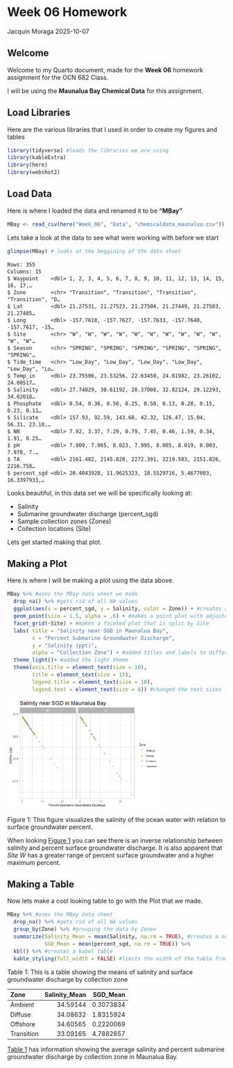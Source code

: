 # Week 06 Homework
Jacquin Moraga
2025-10-07

<script src="Week_06_homework_files/libs/kePrint-0.0.1/kePrint.js"></script>

<link href="Week_06_homework_files/libs/lightable-0.0.1/lightable.css" rel="stylesheet" />


## Welcome

Welcome to my Quarto document, made for the **Week 06** homework
assignment for the OCN 682 Class.

I will be using the **Maunalua Bay Chemical Data** for this assignment.

## Load Libraries

Here are the various libraries that I used in order to create my figures
and tables

``` r
library(tidyverse) #loads the libraries we are using
library(kableExtra)
library(here)
library(webshot2)
```

## Load Data

Here is where I loaded the data and renamed it to be **“MBay”**

``` r
MBay <- read_csv(here("Week_06", "Data", "chemicaldata_maunalua.csv")) #reads the csv file we are using and names it to a data sheet called "MBay"
```

Lets take a look at the data to see what were working with before we
start

``` r
glimpse(MBay) # looks at the beggining of the data sheet
```

    Rows: 355
    Columns: 15
    $ Waypoint    <dbl> 1, 2, 3, 4, 5, 6, 7, 8, 9, 10, 11, 12, 13, 14, 15, 16, 17,…
    $ Zone        <chr> "Transition", "Transition", "Transition", "Transition", "D…
    $ Lat         <dbl> 21.27531, 21.27523, 21.27504, 21.27449, 21.27503, 21.27485…
    $ Long        <dbl> -157.7618, -157.7627, -157.7633, -157.7640, -157.7617, -15…
    $ Site        <chr> "W", "W", "W", "W", "W", "W", "W", "W", "W", "W", "W", "W"…
    $ Season      <chr> "SPRING", "SPRING", "SPRING", "SPRING", "SPRING", "SPRING"…
    $ Tide_time   <chr> "Low_Day", "Low_Day", "Low_Day", "Low_Day", "Low_Day", "Lo…
    $ Temp_in     <dbl> 23.75506, 23.53256, 22.63450, 24.01982, 23.26102, 24.00517…
    $ Salinity    <dbl> 27.74029, 30.61192, 28.37008, 32.82124, 29.12293, 34.02018…
    $ Phosphate   <dbl> 0.54, 0.36, 0.50, 0.25, 0.50, 0.13, 0.28, 0.15, 0.23, 0.11…
    $ Silicate    <dbl> 157.93, 92.59, 143.60, 42.32, 126.47, 15.04, 56.31, 23.10,…
    $ NN          <dbl> 7.92, 3.37, 7.29, 0.79, 7.45, 0.46, 1.59, 0.34, 1.91, 0.25…
    $ pH          <dbl> 7.909, 7.965, 8.023, 7.995, 8.005, 8.019, 8.003, 7.978, 7.…
    $ TA          <dbl> 2161.482, 2145.828, 2272.391, 2219.583, 2151.826, 2216.758…
    $ percent_sgd <dbl> 20.4043928, 11.9625323, 18.5529716, 5.4677003, 16.3397933,…

Looks beautiful, in this data set we will be specifically looking at:

- Salinity
- Submarine groundwater discharge (percent_sgd)
- Sample collection zones (Zones)
- Collection locations (Site)

Lets get started making that plot.

## Making a Plot

Here is where I will be making a plot using the data above.

``` r
MBay %>% #uses the MBay data sheet we made
  drop_na() %>% #gets rid of all NA values
  ggplot(aes(x = percent_sgd, y = Salinity, color = Zone)) + #creates a plot with percent sgd on the x axis and salinity on the Y. The colors of the plot are by zone
  geom_point(size = 1.5, alpha = .6) + #makes a point plot with adjusted point sizes
  facet_grid(~Site) + #makes a faceted plot that is split by Site
  labs( title = "Salinity near SGD in Maunalua Bay",
        x = "Percent Submarine Groundwater Discharge",
        y = "Salinity (ppt)",
        alpha = "Collection Zone") + #added titles and labels to different parts of the graph
  theme_light()+ #added the light theme
  theme(axis.title = element_text(size = 10),
        title = element_text(size = 15),
        legend.title = element_text(size = 10),
        legend.text = element_text(size = 8)) #changed the text sizes for the titles
```

<div id="fig-salt">

<img src="../output/fig-salt-1.png" style="width:70.0%"
data-fig-align="center" />

Figure 1: This figure visualizes the salinity of the ocean water with
relation to surface groundwater percent.

</div>

When looking <a href="#fig-salt" class="quarto-xref">Figure 1</a> you
can see there is an inverse relationship between salinity and percent
surface groundwater discharge. It is also apparent that *Site W* has a
greater range of percent surface groundwater and a higher maximum
percent.

## Making a Table

Now lets make a cool looking table to go with the Plot that we made.

``` r
MBay %>% #uses the MBay data sheet
  drop_na() %>% #gets rid of all NA values
  group_by(Zone) %>% #grouping the data by Zonee
  summarize(Salinity_Mean = mean(Salinity, na.rm = TRUE), #creates a new column for Salinity and sgd with the mean of each per zone
            SGD_Mean = mean(percent_sgd, na.rm = TRUE)) %>%
  kbl() %>% #creates a kabel table
  kable_styling(full_width = FALSE) #limits the width of the table from being across the whole page
```

<div id="tbl-salt">

Table 1: This is a table showing the means of salinity and surface
groundwater discharge by collection zone

<div class="cell-output-display">

| Zone       | Salinity_Mean |  SGD_Mean |
|:-----------|--------------:|----------:|
| Ambient    |      34.59144 | 0.3073834 |
| Diffuse    |      34.08632 | 1.8315924 |
| Offshore   |      34.60565 | 0.2220069 |
| Transition |      33.09165 | 4.7882657 |

</div>

</div>

<a href="#tbl-salt" class="quarto-xref">Table 1</a> has information
showing the average salinity and percent submarine groundwater discharge
by collection zone in Maunalua Bay.
